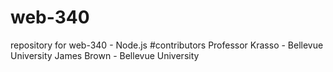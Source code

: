 # web-340
repository for web-340 - Node.js
#contributors Professor Krasso - Bellevue University James Brown - Bellevue University